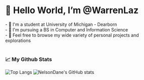 <h1>👋 Hello World, I’m @WarrenLaz</h1>
- 🏫 I'm a student at University of Michigan - Dearborn<br>
- 📜 I'm pursuing a BS in Computer and Information Science<br>
- 👀 Feel free to browse my wide variety of personal projects and explorations<br><br>

<h3>📈 My Github Stats</h3>

![Top Langs](https://github-readme-stats.vercel.app/api/top-langs/?username=NelsonDane&theme=transparent&langs_count=5&layout=compact)
<be>
![NelsonDane's GitHub stats](https://github-readme-stats.vercel.app/api?username=NelsonDane&count_private=true&show_icons=true&theme=transparent)
